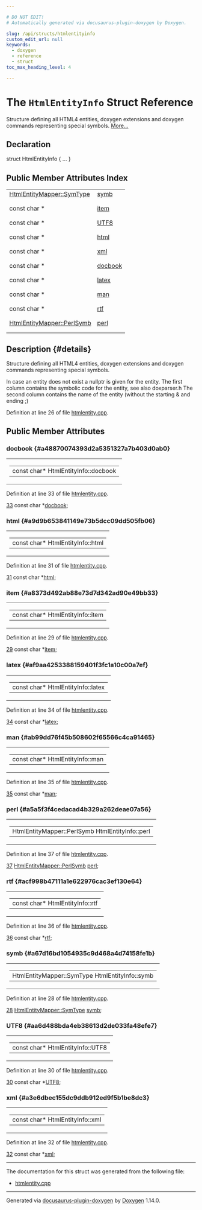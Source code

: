 ```yaml
---

# DO NOT EDIT!
# Automatically generated via docusaurus-plugin-doxygen by Doxygen.

slug: /api/structs/htmlentityinfo
custom_edit_url: null
keywords:
  - doxygen
  - reference
  - struct
toc_max_heading_level: 4

---
```


<div class="doxyPage">

# The `HtmlEntityInfo` Struct Reference

<p>Structure defining all HTML4 entities, doxygen extensions and doxygen commands representing special symbols. <a href="#details">More...</a></p>

## Declaration

<div class="doxyDeclaration">
struct HtmlEntityInfo { ... }
</div>

## Public Member Attributes Index

<table class="doxyMembersIndex">

<tr class="doxyMemberIndexItem">
<td class="doxyMemberIndexItemType" align="left" valign="top"><a href="/web-doxygen/docs/api/classes/htmlentitymapper/#a5fa49b07f0b74254ab5bd5b18474d7df">HtmlEntityMapper::SymType</a></td>
<td class="doxyMemberIndexItemName" align="left" valign="top"><a href="#a67d16bd1054935c9d468a4d74158fe1b">symb</a></td>
</tr>
<tr class="doxyMemberIndexDescription">
<td class="doxyMemberIndexDescriptionLeft"></td>
<td class="doxyMemberIndexDescriptionRight">
</td>
</tr>
<tr class="doxyMemberIndexSeparator">
<td class="doxyMemberIndexSeparator" colspan="2"></td>
</tr>

<tr class="doxyMemberIndexItem">
<td class="doxyMemberIndexItemType" align="left" valign="top">const char *</td>
<td class="doxyMemberIndexItemName" align="left" valign="top"><a href="#a8373d492ab88e73d7d342ad90e49bb33">item</a></td>
</tr>
<tr class="doxyMemberIndexDescription">
<td class="doxyMemberIndexDescriptionLeft"></td>
<td class="doxyMemberIndexDescriptionRight">
</td>
</tr>
<tr class="doxyMemberIndexSeparator">
<td class="doxyMemberIndexSeparator" colspan="2"></td>
</tr>

<tr class="doxyMemberIndexItem">
<td class="doxyMemberIndexItemType" align="left" valign="top">const char *</td>
<td class="doxyMemberIndexItemName" align="left" valign="top"><a href="#aa6d488bda4eb38613d2de033fa48efe7">UTF8</a></td>
</tr>
<tr class="doxyMemberIndexDescription">
<td class="doxyMemberIndexDescriptionLeft"></td>
<td class="doxyMemberIndexDescriptionRight">
</td>
</tr>
<tr class="doxyMemberIndexSeparator">
<td class="doxyMemberIndexSeparator" colspan="2"></td>
</tr>

<tr class="doxyMemberIndexItem">
<td class="doxyMemberIndexItemType" align="left" valign="top">const char *</td>
<td class="doxyMemberIndexItemName" align="left" valign="top"><a href="#a9d9b653841149e73b5dcc09dd505fb06">html</a></td>
</tr>
<tr class="doxyMemberIndexDescription">
<td class="doxyMemberIndexDescriptionLeft"></td>
<td class="doxyMemberIndexDescriptionRight">
</td>
</tr>
<tr class="doxyMemberIndexSeparator">
<td class="doxyMemberIndexSeparator" colspan="2"></td>
</tr>

<tr class="doxyMemberIndexItem">
<td class="doxyMemberIndexItemType" align="left" valign="top">const char *</td>
<td class="doxyMemberIndexItemName" align="left" valign="top"><a href="#a3e6dbec155dc9ddb912ed9f5b1be8dc3">xml</a></td>
</tr>
<tr class="doxyMemberIndexDescription">
<td class="doxyMemberIndexDescriptionLeft"></td>
<td class="doxyMemberIndexDescriptionRight">
</td>
</tr>
<tr class="doxyMemberIndexSeparator">
<td class="doxyMemberIndexSeparator" colspan="2"></td>
</tr>

<tr class="doxyMemberIndexItem">
<td class="doxyMemberIndexItemType" align="left" valign="top">const char *</td>
<td class="doxyMemberIndexItemName" align="left" valign="top"><a href="#a48870074393d2a5351327a7b403d0ab0">docbook</a></td>
</tr>
<tr class="doxyMemberIndexDescription">
<td class="doxyMemberIndexDescriptionLeft"></td>
<td class="doxyMemberIndexDescriptionRight">
</td>
</tr>
<tr class="doxyMemberIndexSeparator">
<td class="doxyMemberIndexSeparator" colspan="2"></td>
</tr>

<tr class="doxyMemberIndexItem">
<td class="doxyMemberIndexItemType" align="left" valign="top">const char *</td>
<td class="doxyMemberIndexItemName" align="left" valign="top"><a href="#af9aa4253388159401f3fc1a10c00a7ef">latex</a></td>
</tr>
<tr class="doxyMemberIndexDescription">
<td class="doxyMemberIndexDescriptionLeft"></td>
<td class="doxyMemberIndexDescriptionRight">
</td>
</tr>
<tr class="doxyMemberIndexSeparator">
<td class="doxyMemberIndexSeparator" colspan="2"></td>
</tr>

<tr class="doxyMemberIndexItem">
<td class="doxyMemberIndexItemType" align="left" valign="top">const char *</td>
<td class="doxyMemberIndexItemName" align="left" valign="top"><a href="#ab99dd76f45b508602f65566c4ca91465">man</a></td>
</tr>
<tr class="doxyMemberIndexDescription">
<td class="doxyMemberIndexDescriptionLeft"></td>
<td class="doxyMemberIndexDescriptionRight">
</td>
</tr>
<tr class="doxyMemberIndexSeparator">
<td class="doxyMemberIndexSeparator" colspan="2"></td>
</tr>

<tr class="doxyMemberIndexItem">
<td class="doxyMemberIndexItemType" align="left" valign="top">const char *</td>
<td class="doxyMemberIndexItemName" align="left" valign="top"><a href="#acf998b47111a1e622976cac3ef130e64">rtf</a></td>
</tr>
<tr class="doxyMemberIndexDescription">
<td class="doxyMemberIndexDescriptionLeft"></td>
<td class="doxyMemberIndexDescriptionRight">
</td>
</tr>
<tr class="doxyMemberIndexSeparator">
<td class="doxyMemberIndexSeparator" colspan="2"></td>
</tr>

<tr class="doxyMemberIndexItem">
<td class="doxyMemberIndexItemType" align="left" valign="top"><a href="/web-doxygen/docs/api/structs/htmlentitymapper/perlsymb">HtmlEntityMapper::PerlSymb</a></td>
<td class="doxyMemberIndexItemName" align="left" valign="top"><a href="#a5a5f3f4cedacad4b329a262deae07a56">perl</a></td>
</tr>
<tr class="doxyMemberIndexDescription">
<td class="doxyMemberIndexDescriptionLeft"></td>
<td class="doxyMemberIndexDescriptionRight">
</td>
</tr>
<tr class="doxyMemberIndexSeparator">
<td class="doxyMemberIndexSeparator" colspan="2"></td>
</tr>

</table>

## Description {#details}

<p>Structure defining all HTML4 entities, doxygen extensions and doxygen commands representing special symbols.</p>


<p>In case an entity does not exist a nullptr is given for the entity. The first column contains the symbolic code for the entity, see also doxparser.h The second column contains the name of the entity (without the starting &amp; and ending ;)</p>


<p>Definition at line 26 of file <a href="/web-doxygen/docs/api/files/src/htmlentity-cpp">htmlentity.cpp</a>.</p>


<div class="doxySectionDef">

## Public Member Attributes

### docbook {#a48870074393d2a5351327a7b403d0ab0}

<div class="doxyMemberItem">
<div class="doxyMemberProto">
<table class="doxyMemberLabels">
<tr class="doxyMemberLabels">
<td class="doxyMemberLabelsLeft">
<table class="doxyMemberName">
<tr>
<td class="doxyMemberName">const char* HtmlEntityInfo::docbook</td>
</tr>
</table>
</td>
</tr>
</table>
</div>
<div class="doxyMemberDoc">



<p>Definition at line 33 of file <a href="/web-doxygen/docs/api/files/src/htmlentity-cpp">htmlentity.cpp</a>.</p>


<div class="doxyProgramListing">

<div class="doxyCodeLine"><span class="doxyLineNumber"><a href="#a48870074393d2a5351327a7b403d0ab0">33</a></span><span class="doxyLineContent"><span class="doxyHighlight">  </span><span class="doxyHighlightKeyword">const</span><span class="doxyHighlight"> </span><span class="doxyHighlightKeywordType">char</span><span class="doxyHighlight"> *<a href="#a48870074393d2a5351327a7b403d0ab0">docbook</a>;</span></span></div>

</div>

</div>
</div>

### html {#a9d9b653841149e73b5dcc09dd505fb06}

<div class="doxyMemberItem">
<div class="doxyMemberProto">
<table class="doxyMemberLabels">
<tr class="doxyMemberLabels">
<td class="doxyMemberLabelsLeft">
<table class="doxyMemberName">
<tr>
<td class="doxyMemberName">const char* HtmlEntityInfo::html</td>
</tr>
</table>
</td>
</tr>
</table>
</div>
<div class="doxyMemberDoc">



<p>Definition at line 31 of file <a href="/web-doxygen/docs/api/files/src/htmlentity-cpp">htmlentity.cpp</a>.</p>


<div class="doxyProgramListing">

<div class="doxyCodeLine"><span class="doxyLineNumber"><a href="#a9d9b653841149e73b5dcc09dd505fb06">31</a></span><span class="doxyLineContent"><span class="doxyHighlight">  </span><span class="doxyHighlightKeyword">const</span><span class="doxyHighlight"> </span><span class="doxyHighlightKeywordType">char</span><span class="doxyHighlight"> *<a href="#a9d9b653841149e73b5dcc09dd505fb06">html</a>;</span></span></div>

</div>

</div>
</div>

### item {#a8373d492ab88e73d7d342ad90e49bb33}

<div class="doxyMemberItem">
<div class="doxyMemberProto">
<table class="doxyMemberLabels">
<tr class="doxyMemberLabels">
<td class="doxyMemberLabelsLeft">
<table class="doxyMemberName">
<tr>
<td class="doxyMemberName">const char* HtmlEntityInfo::item</td>
</tr>
</table>
</td>
</tr>
</table>
</div>
<div class="doxyMemberDoc">



<p>Definition at line 29 of file <a href="/web-doxygen/docs/api/files/src/htmlentity-cpp">htmlentity.cpp</a>.</p>


<div class="doxyProgramListing">

<div class="doxyCodeLine"><span class="doxyLineNumber"><a href="#a8373d492ab88e73d7d342ad90e49bb33">29</a></span><span class="doxyLineContent"><span class="doxyHighlight">  </span><span class="doxyHighlightKeyword">const</span><span class="doxyHighlight"> </span><span class="doxyHighlightKeywordType">char</span><span class="doxyHighlight"> *<a href="#a8373d492ab88e73d7d342ad90e49bb33">item</a>;</span></span></div>

</div>

</div>
</div>

### latex {#af9aa4253388159401f3fc1a10c00a7ef}

<div class="doxyMemberItem">
<div class="doxyMemberProto">
<table class="doxyMemberLabels">
<tr class="doxyMemberLabels">
<td class="doxyMemberLabelsLeft">
<table class="doxyMemberName">
<tr>
<td class="doxyMemberName">const char* HtmlEntityInfo::latex</td>
</tr>
</table>
</td>
</tr>
</table>
</div>
<div class="doxyMemberDoc">



<p>Definition at line 34 of file <a href="/web-doxygen/docs/api/files/src/htmlentity-cpp">htmlentity.cpp</a>.</p>


<div class="doxyProgramListing">

<div class="doxyCodeLine"><span class="doxyLineNumber"><a href="#af9aa4253388159401f3fc1a10c00a7ef">34</a></span><span class="doxyLineContent"><span class="doxyHighlight">  </span><span class="doxyHighlightKeyword">const</span><span class="doxyHighlight"> </span><span class="doxyHighlightKeywordType">char</span><span class="doxyHighlight"> *<a href="#af9aa4253388159401f3fc1a10c00a7ef">latex</a>;</span></span></div>

</div>

</div>
</div>

### man {#ab99dd76f45b508602f65566c4ca91465}

<div class="doxyMemberItem">
<div class="doxyMemberProto">
<table class="doxyMemberLabels">
<tr class="doxyMemberLabels">
<td class="doxyMemberLabelsLeft">
<table class="doxyMemberName">
<tr>
<td class="doxyMemberName">const char* HtmlEntityInfo::man</td>
</tr>
</table>
</td>
</tr>
</table>
</div>
<div class="doxyMemberDoc">



<p>Definition at line 35 of file <a href="/web-doxygen/docs/api/files/src/htmlentity-cpp">htmlentity.cpp</a>.</p>


<div class="doxyProgramListing">

<div class="doxyCodeLine"><span class="doxyLineNumber"><a href="#ab99dd76f45b508602f65566c4ca91465">35</a></span><span class="doxyLineContent"><span class="doxyHighlight">  </span><span class="doxyHighlightKeyword">const</span><span class="doxyHighlight"> </span><span class="doxyHighlightKeywordType">char</span><span class="doxyHighlight"> *<a href="#ab99dd76f45b508602f65566c4ca91465">man</a>;</span></span></div>

</div>

</div>
</div>

### perl {#a5a5f3f4cedacad4b329a262deae07a56}

<div class="doxyMemberItem">
<div class="doxyMemberProto">
<table class="doxyMemberLabels">
<tr class="doxyMemberLabels">
<td class="doxyMemberLabelsLeft">
<table class="doxyMemberName">
<tr>
<td class="doxyMemberName">HtmlEntityMapper::PerlSymb HtmlEntityInfo::perl</td>
</tr>
</table>
</td>
</tr>
</table>
</div>
<div class="doxyMemberDoc">



<p>Definition at line 37 of file <a href="/web-doxygen/docs/api/files/src/htmlentity-cpp">htmlentity.cpp</a>.</p>


<div class="doxyProgramListing">

<div class="doxyCodeLine"><span class="doxyLineNumber"><a href="#a5a5f3f4cedacad4b329a262deae07a56">37</a></span><span class="doxyLineContent"><span class="doxyHighlight">  <a href="/web-doxygen/docs/api/structs/htmlentitymapper/perlsymb">HtmlEntityMapper::PerlSymb</a> <a href="#a5a5f3f4cedacad4b329a262deae07a56">perl</a>;</span></span></div>

</div>

</div>
</div>

### rtf {#acf998b47111a1e622976cac3ef130e64}

<div class="doxyMemberItem">
<div class="doxyMemberProto">
<table class="doxyMemberLabels">
<tr class="doxyMemberLabels">
<td class="doxyMemberLabelsLeft">
<table class="doxyMemberName">
<tr>
<td class="doxyMemberName">const char* HtmlEntityInfo::rtf</td>
</tr>
</table>
</td>
</tr>
</table>
</div>
<div class="doxyMemberDoc">



<p>Definition at line 36 of file <a href="/web-doxygen/docs/api/files/src/htmlentity-cpp">htmlentity.cpp</a>.</p>


<div class="doxyProgramListing">

<div class="doxyCodeLine"><span class="doxyLineNumber"><a href="#acf998b47111a1e622976cac3ef130e64">36</a></span><span class="doxyLineContent"><span class="doxyHighlight">  </span><span class="doxyHighlightKeyword">const</span><span class="doxyHighlight"> </span><span class="doxyHighlightKeywordType">char</span><span class="doxyHighlight"> *<a href="#acf998b47111a1e622976cac3ef130e64">rtf</a>;</span></span></div>

</div>

</div>
</div>

### symb {#a67d16bd1054935c9d468a4d74158fe1b}

<div class="doxyMemberItem">
<div class="doxyMemberProto">
<table class="doxyMemberLabels">
<tr class="doxyMemberLabels">
<td class="doxyMemberLabelsLeft">
<table class="doxyMemberName">
<tr>
<td class="doxyMemberName">HtmlEntityMapper::SymType HtmlEntityInfo::symb</td>
</tr>
</table>
</td>
</tr>
</table>
</div>
<div class="doxyMemberDoc">



<p>Definition at line 28 of file <a href="/web-doxygen/docs/api/files/src/htmlentity-cpp">htmlentity.cpp</a>.</p>


<div class="doxyProgramListing">

<div class="doxyCodeLine"><span class="doxyLineNumber"><a href="#a67d16bd1054935c9d468a4d74158fe1b">28</a></span><span class="doxyLineContent"><span class="doxyHighlight">  <a href="/web-doxygen/docs/api/classes/htmlentitymapper/#a5fa49b07f0b74254ab5bd5b18474d7df">HtmlEntityMapper::SymType</a> <a href="#a67d16bd1054935c9d468a4d74158fe1b">symb</a>;</span></span></div>

</div>

</div>
</div>

### UTF8 {#aa6d488bda4eb38613d2de033fa48efe7}

<div class="doxyMemberItem">
<div class="doxyMemberProto">
<table class="doxyMemberLabels">
<tr class="doxyMemberLabels">
<td class="doxyMemberLabelsLeft">
<table class="doxyMemberName">
<tr>
<td class="doxyMemberName">const char* HtmlEntityInfo::UTF8</td>
</tr>
</table>
</td>
</tr>
</table>
</div>
<div class="doxyMemberDoc">



<p>Definition at line 30 of file <a href="/web-doxygen/docs/api/files/src/htmlentity-cpp">htmlentity.cpp</a>.</p>


<div class="doxyProgramListing">

<div class="doxyCodeLine"><span class="doxyLineNumber"><a href="#aa6d488bda4eb38613d2de033fa48efe7">30</a></span><span class="doxyLineContent"><span class="doxyHighlight">  </span><span class="doxyHighlightKeyword">const</span><span class="doxyHighlight"> </span><span class="doxyHighlightKeywordType">char</span><span class="doxyHighlight"> *<a href="#aa6d488bda4eb38613d2de033fa48efe7">UTF8</a>;</span></span></div>

</div>

</div>
</div>

### xml {#a3e6dbec155dc9ddb912ed9f5b1be8dc3}

<div class="doxyMemberItem">
<div class="doxyMemberProto">
<table class="doxyMemberLabels">
<tr class="doxyMemberLabels">
<td class="doxyMemberLabelsLeft">
<table class="doxyMemberName">
<tr>
<td class="doxyMemberName">const char* HtmlEntityInfo::xml</td>
</tr>
</table>
</td>
</tr>
</table>
</div>
<div class="doxyMemberDoc">



<p>Definition at line 32 of file <a href="/web-doxygen/docs/api/files/src/htmlentity-cpp">htmlentity.cpp</a>.</p>


<div class="doxyProgramListing">

<div class="doxyCodeLine"><span class="doxyLineNumber"><a href="#a3e6dbec155dc9ddb912ed9f5b1be8dc3">32</a></span><span class="doxyLineContent"><span class="doxyHighlight">  </span><span class="doxyHighlightKeyword">const</span><span class="doxyHighlight"> </span><span class="doxyHighlightKeywordType">char</span><span class="doxyHighlight"> *<a href="#a3e6dbec155dc9ddb912ed9f5b1be8dc3">xml</a>;</span></span></div>

</div>

</div>
</div>

</div>

<hr/>

The documentation for this struct was generated from the following file:

<ul>
<li><a href="/web-doxygen/docs/api/files/src/htmlentity-cpp">htmlentity.cpp</a></li>
</ul>

<hr/>

<p class="doxyGeneratedBy">Generated via <a href="https://github.com/xpack/docusaurus-plugin-doxygen">docusaurus-plugin-doxygen</a> by <a href="https://www.doxygen.nl">Doxygen</a> 1.14.0.</p>

</div>
